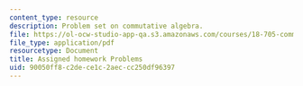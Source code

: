 ```yaml
---
content_type: resource
description: Problem set on commutative algebra.
file: https://ol-ocw-studio-app-qa.s3.amazonaws.com/courses/18-705-commutative-algebra-fall-2008/90050ff8c2dece1c2aeccc250df96397_handoutprob.pdf
file_type: application/pdf
resourcetype: Document
title: Assigned homework Problems
uid: 90050ff8-c2de-ce1c-2aec-cc250df96397
---
```

